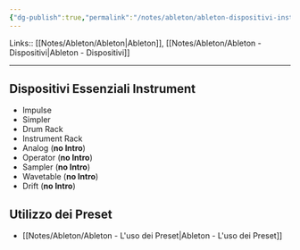 ```yaml
---
{"dg-publish":true,"permalink":"/notes/ableton/ableton-dispositivi-instrument-essenziali/","tags":["type/note"]}
---
```


Links:: [[Notes/Ableton/Ableton\|Ableton]], [[Notes/Ableton/Ableton - Dispositivi\|Ableton - Dispositivi]]

---
## Dispositivi Essenziali Instrument 

- Impulse 
- Simpler 
- Drum Rack 
- Instrument Rack 
- Analog (**no Intro**)
- Operator (**no Intro**)
- Sampler (**no Intro**)
- Wavetable (**no Intro**)
- Drift (**no Intro**)


## Utilizzo dei Preset

- [[Notes/Ableton/Ableton - L'uso dei Preset\|Ableton - L'uso dei Preset]]


